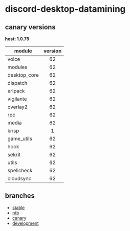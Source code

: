 # discord-desktop-datamining

## canary versions

**host: 1.0.75**

| module | version |
| ------ | :-----: |
| voice | 62 |
| modules | 62 |
| desktop_core | 62 |
| dispatch | 62 |
| erlpack | 62 |
| vigilante | 62 |
| overlay2 | 62 |
| rpc | 62 |
| media | 62 |
| krisp | 1 |
| game_utils | 62 |
| hook | 62 |
| sekrit | 62 |
| utils | 62 |
| spellcheck | 62 |
| cloudsync | 62 |

## branches

- [stable](https://github.com/OpenAsar/discord-desktop-datamining/tree/stable)
- [ptb](https://github.com/OpenAsar/discord-desktop-datamining/tree/ptb)
- [canary](https://github.com/OpenAsar/discord-desktop-datamining/tree/canary)
- [development](https://github.com/OpenAsar/discord-desktop-datamining/tree/development)